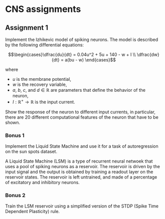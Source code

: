 # CNS assignments

## Assignment 1

Implement the Izhikevic model of spiking neurons. The model is described by the following differential equations:
```math
\begin{cases}\dfrac{du}{dt} = 0.04u^2 + 5u + 140 - w + I \\

\dfrac{dw}{dt} = a(bu - w)  \end{cases}
```



where 
- $u$ is the membrane potential,
- $w$ is the recovery variable,
- $a$, $b$, $c$, and $d\in \mathbb{R}$ are parameters that define the behavior of the neuron,
- $I:\mathbb{R}^{+}\to \mathbb{R}$ is the input current.

Show the response of the neuron to different input currents, in particular, there are 20 different computational features of the neuron that have to be shown.

### Bonus 1
Implement the Liquid State Machine and use it for a task of autoregression on the sun spots dataset.

A Liquid State Machine (LSM) is a type of recurrent neural netwoek that uses a pool of spiking neurons as a reservoir. The reservoir is driven by the input signal and the output is obtained by training a readout layer on the reservoir states. The reservoir is left untrained, and made of a percentage of excitatory and inhibitory neurons.

### Bonus 2
Train the LSM reservoir using a simplified version of the STDP (Spike Time Dependent Plasticity) rule.
